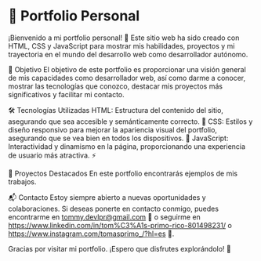 # 🌟 Portfolio Personal

¡Bienvenido a mi portfolio personal! 🎉 Este sitio web ha sido creado con HTML, CSS y JavaScript para mostrar mis habilidades, proyectos y mi trayectoria en el mundo del desarrollo web como desarrollador autónomo.

🎯 Objetivo
El objetivo de este portfolio es proporcionar una visión general de mis capacidades como desarrollador web, así como darme a conocer, mostrar las tecnologías que conozco, destacar mis proyectos más significativos y facilitar mi contacto.

🛠️ Tecnologías Utilizadas
HTML: Estructura del contenido del sitio, asegurando que sea accesible y semánticamente correcto. 📄
CSS: Estilos y diseño responsivo para mejorar la apariencia visual del portfolio, asegurando que se vea bien en todos los dispositivos. 🎨
JavaScript: Interactividad y dinamismo en la página, proporcionando una experiencia de usuario más atractiva. ⚡

🚀 Proyectos Destacados
En este portfolio encontrarás ejemplos de mis trabajos.

📬 Contacto
Estoy siempre abierto a nuevas oportunidades y colaboraciones. Si deseas ponerte en contacto conmigo, puedes encontrarme en tommy.devlpr@gmail.com 📧 o seguirme en https://www.linkedin.com/in/tom%C3%A1s-primo-rico-801498231/ o https://www.instagram.com/tomasprimo_/?hl=es 🔗.

Gracias por visitar mi portfolio. ¡Espero que disfrutes explorándolo! 🙌
